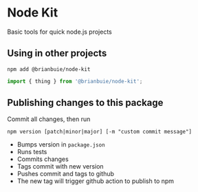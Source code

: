 # Node Kit

Basic tools for quick node.js projects

## Using in other projects

```
npm add @brianbuie/node-kit
```

```js
import { thing } from '@brianbuie/node-kit';
```

## Publishing changes to this package

Commit all changes, then run

```
npm version [patch|minor|major] [-m "custom commit message"]
```

- Bumps version in `package.json`
- Runs tests
- Commits changes
- Tags commit with new version
- Pushes commit and tags to github
- The new tag will trigger github action to publish to npm
